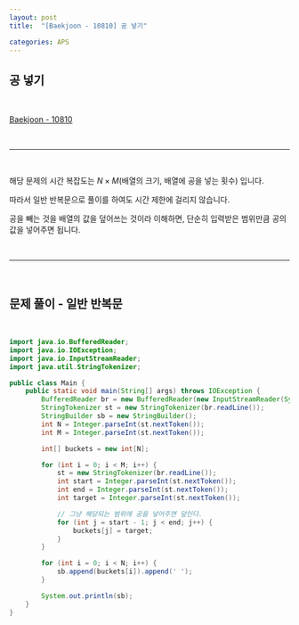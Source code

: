 ```yaml
---
layout: post
title:  "[Baekjoon - 10810] 공 넣기"

categories: APS
---
```


## 공 넣기

<br>

[Baekjoon - 10810](https://www.acmicpc.net/problem/10810)

<br>

***

<br>

해당 문제의 시간 복잡도는 $N \times M$(배열의 크기, 배열에 공을 넣는 횟수) 입니다.

따라서 일반 반복문으로 풀이를 하여도 시간 제한에 걸리지 않습니다.

공을 빼는 것을 배열의 값을 덮어쓰는 것이라 이해하면, 단순히 입력받은 범위만큼 공의 값을 넣어주면 됩니다.

<br>

***

<br>

## 문제 풀이 - 일반 반복문

<br>

```java
import java.io.BufferedReader;
import java.io.IOException;
import java.io.InputStreamReader;
import java.util.StringTokenizer;

public class Main {
    public static void main(String[] args) throws IOException {
        BufferedReader br = new BufferedReader(new InputStreamReader(System.in));
        StringTokenizer st = new StringTokenizer(br.readLine());
        StringBuilder sb = new StringBuilder();
        int N = Integer.parseInt(st.nextToken());
        int M = Integer.parseInt(st.nextToken());

        int[] buckets = new int[N];

        for (int i = 0; i < M; i++) {
            st = new StringTokenizer(br.readLine());
            int start = Integer.parseInt(st.nextToken());
            int end = Integer.parseInt(st.nextToken());
            int target = Integer.parseInt(st.nextToken());

            // 그냥 해당되는 범위에 공을 넣어주면 덮인다.
            for (int j = start - 1; j < end; j++) {
                buckets[j] = target;
            }
        }

        for (int i = 0; i < N; i++) {
            sb.append(buckets[i]).append(' ');
        }

        System.out.println(sb);
    }
}
```